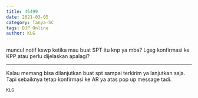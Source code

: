 ```yaml
---
title: 46499
date: 2021-03-05
category: Tanya-SC
tags: DJP Online
author: KLG
---
```


muncul notif kswp ketika mau buat SPT itu knp ya mba? Lgsg konfirmasi ke KPP atau perlu dijelaskan apalagi?

---

Kalau memang bisa dilanjutkan buat spt sampai terkirim ya lanjutkan saja. Tapi sebaiknya tetap konfirmasi ke AR ya atas pop up message tadi.

`KLG`
